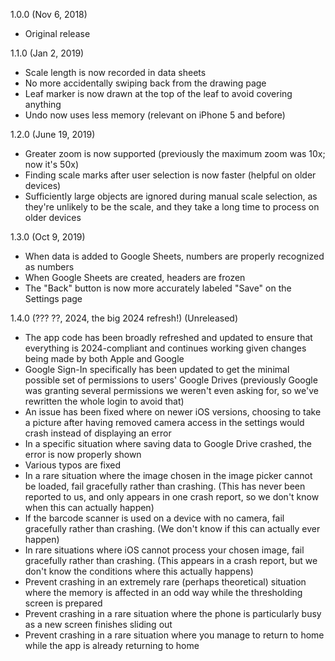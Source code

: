 1.0.0 (Nov 6, 2018)
* Original release

1.1.0 (Jan 2, 2019)
* Scale length is now recorded in data sheets
* No more accidentally swiping back from the drawing page
* Leaf marker is now drawn at the top of the leaf to avoid covering anything
* Undo now uses less memory (relevant on iPhone 5 and before)

1.2.0 (June 19, 2019)
* Greater zoom is now supported (previously the maximum zoom was 10x; now it's 50x)
* Finding scale marks after user selection is now faster (helpful on older devices)
* Sufficiently large objects are ignored during manual scale selection, as they're unlikely to be the scale, and they take a long time to process on older devices

1.3.0 (Oct 9, 2019)
* When data is added to Google Sheets, numbers are properly recognized as numbers
* When Google Sheets are created, headers are frozen
* The "Back" button is now more accurately labeled "Save" on the Settings page

1.4.0 (??? ??, 2024, the big 2024 refresh!) (Unreleased)
* The app code has been broadly refreshed and updated to ensure that everything is 2024-compliant and continues working given changes being made by both Apple and Google
* Google Sign-In specifically has been updated to get the minimal possible set of permissions to users' Google Drives (previously Google was granting several permissions we weren't even asking for, so we've rewritten the whole login to avoid that) 
* An issue has been fixed where on newer iOS versions, choosing to take a picture after having removed camera access in the settings would crash instead of displaying an error
* In a specific situation where saving data to Google Drive crashed, the error is now properly shown
* Various typos are fixed
* In a rare situation where the image chosen in the image picker cannot be loaded, fail gracefully rather than crashing. (This has never been reported to us, and only appears in one crash report, so we don't know when this can actually happen)
* If the barcode scanner is used on a device with no camera, fail gracefully rather than crashing. (We don't know if this can actually ever happen)
* In rare situations where iOS cannot process your chosen image, fail gracefully rather than crashing. (This appears in a crash report, but we don't know the conditions where this actually happens)
* Prevent crashing in an extremely rare (perhaps theoretical) situation where the memory is affected in an odd way while the thresholding screen is prepared
* Prevent crashing in a rare situation where the phone is particularly busy as a new screen finishes sliding out
* Prevent crashing in a rare situation where you manage to return to home while the app is already returning to home

